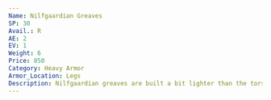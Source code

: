 ```yaml
---
Name: Nilfgaardian Greaves
SP: 30
Avail.: R
AE: 2
EV: 1
Weight: 6
Price: 850
Category: Heavy Armor
Armor_Location: Legs
Description: Nilfgaardian greaves are built a bit lighter than the torso armor. Usu- ally include greaves and sabatons, and heavy leather and cloth trou- sers with a checkered pattern.
---
```

